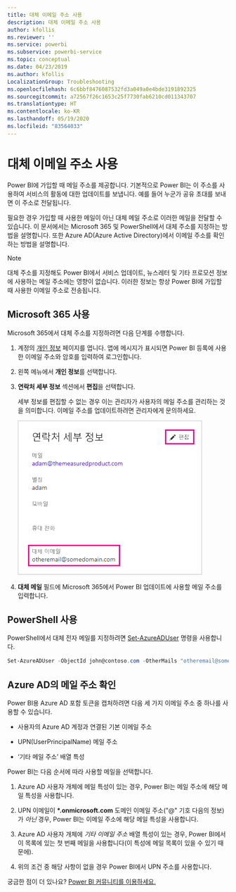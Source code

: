 ```yaml
---
title: 대체 이메일 주소 사용
description: 대체 이메일 주소 사용
author: kfollis
ms.reviewer: ''
ms.service: powerbi
ms.subservice: powerbi-service
ms.topic: conceptual
ms.date: 04/23/2019
ms.author: kfollis
LocalizationGroup: Troubleshooting
ms.openlocfilehash: 6c6bbf8476087532fd3a049a0e4bde3191892325
ms.sourcegitcommit: a72567f26c1653c25f7730fab6210cd011343707
ms.translationtype: HT
ms.contentlocale: ko-KR
ms.lasthandoff: 05/19/2020
ms.locfileid: "83564033"
---
```

# <a name="use-an-alternate-email-address"></a>대체 이메일 주소 사용

Power BI에 가입할 때 메일 주소를 제공합니다. 기본적으로 Power BI는 이 주소를 사용하여 서비스의 활동에 대한 업데이트를 보냅니다. 예를 들어 누군가 공유 초대를 보내면 이 주소로 전달됩니다.

필요한 경우 가입할 때 사용한 메일이 아닌 대체 메일 주소로 이러한 메일을 전달할 수 있습니다. 이 문서에서는 Microsoft 365 및 PowerShell에서 대체 주소를 지정하는 방법을 설명합니다. 또한 Azure AD(Azure Active Directory)에서 이메일 주소를 확인하는 방법을 설명합니다.

> [!NOTE]
> 대체 주소를 지정해도 Power BI에서 서비스 업데이트, 뉴스레터 및 기타 프로모션 정보에 사용하는 메일 주소에는 영향이 없습니다. 이러한 정보는 항상 Power BI에 가입할 때 사용한 이메일 주소로 전송됩니다.

## <a name="use-microsoft-365"></a>Microsoft 365 사용

Microsoft 365에서 대체 주소를 지정하려면 다음 단계를 수행합니다.

1. 계정의 [개인 정보](https://portal.office.com/account/#personalinfo) 페이지를 엽니다. 앱에 메시지가 표시되면 Power BI 등록에 사용한 이메일 주소와 암호를 입력하여 로그인합니다.

1. 왼쪽 메뉴에서 **개인 정보**를 선택합니다.

1. **연락처 세부 정보** 섹션에서 **편집**을 선택합니다.

    세부 정보를 편집할 수 없는 경우 이는 관리자가 사용자의 메일 주소를 관리하는 것을 의미합니다. 이메일 주소를 업데이트하려면 관리자에게 문의하세요.

    ![연락처 세부 정보](media/service-admin-alternate-email-address-for-power-bi/contact-details.png)

1. **대체 메일** 필드에 Microsoft 365에서 Power BI 업데이트에 사용할 메일 주소를 입력합니다.

## <a name="use-powershell"></a>PowerShell 사용

PowerShell에서 대체 전자 메일를 지정하려면 [Set-AzureADUser](/powershell/module/azuread/set-azureaduser/) 명령을 사용합니다.

```powershell
Set-AzureADUser -ObjectId john@contoso.com -OtherMails "otheremail@somedomain.com"
```

## <a name="email-address-resolution-in-azure-ad"></a>Azure AD의 메일 주소 확인

Power BI용 Azure AD 포함 토큰을 캡처하려면 다음 세 가지 이메일 주소 중 하나를 사용할 수 있습니다.

* 사용자의 Azure AD 계정과 연결된 기본 이메일 주소

* UPN(UserPrincipalName) 메일 주소

* ‘기타 메일 주소’ 배열 특성

Power BI는 다음 순서에 따라 사용할 메일을 선택합니다.

1. Azure AD 사용자 개체에 메일 특성이 있는 경우, Power BI는 메일 주소에 해당 메일 특성을 사용합니다.

1. UPN 이메일이 **\*.onmicrosoft.com** 도메인 이메일 주소("\@" 기호 다음의 정보)가 *아닌* 경우, Power BI는 이메일 주소에 해당 메일 특성을 사용합니다.

1. Azure AD 사용자 개체에 *기타 이메일 주소* 배열 특성이 있는 경우, Power BI에서 이 목록에 있는 첫 번째 메일을 사용합니다(이 특성에 메일 목록이 있을 수 있기 때문에).

1. 위의 조건 중 해당 사항이 없을 경우 Power BI에서 UPN 주소를 사용합니다.

궁금한 점이 더 있나요? [Power BI 커뮤니티를 이용하세요.](https://community.powerbi.com/)